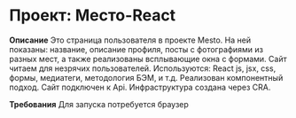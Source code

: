 # Проект: Место-React

**Описание**
Это страница пользователя в проекте Mesto. На ней показаны: название, описание профиля, посты с фотографиями из разных мест, а также реализованы всплывающие окна с формами. Сайт читаем для незрячих пользователей. Используются: React js, jsx, css, формы, медиатеги, методология БЭМ, и т.д. Реализован компонентный подход. Сайт подключен к Api. Инфраструктура создана через CRA. 

**Требования**
Для запуска потребуется браузер